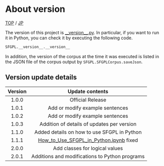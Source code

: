 # About version

[TOP](../../readme.md)
/
[JP](../jp/version.md)

The version of this project is [\_\_version\_\_.py](../../SFGPL/__version__.py).
In particular, if you want to run it in Python, you can check it by executing the following code.

```python
SFGPL.__version__.__version__
```

In addition, the version of the corpus at the time it was executed is listed in the JSON file of the corpus output by ```SFGPL.SFGPLCorpus.saveJson```.

## Version update details

|Version|Update contents|
|:-:|:-:|
|1.0.0|Official Release|
|1.0.1|Add or modify example sentences|
|1.0.2|Add or modify example sentences|
|1.0.3|Addition of details of updates per version|
|1.1.0|Added details on how to use SFGPL in Python|
|1.1.1|[How_to_Use_SFGPL_in_Python.ipynb](../../How_to_Use_SFGPL_in_Python.ipynb) fixed|
|2.0.0|Add classes for logical values|
|2.0.1|Additions and modifications to Python programs|
